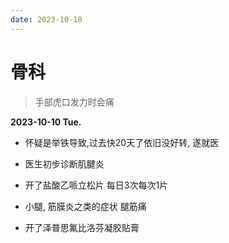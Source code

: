 ```yaml
---
date: 2023-10-10
---
```


# 骨科

> 手部虎口发力时会痛

**2023-10-10 Tue.** 

- 怀疑是举铁导致,过去快20天了依旧没好转, 遂就医
- 医生初步诊断肌腱炎
- 开了盐酸乙哌立松片 每日3次每次1片

- 小腿, 筋膜炎之类的症状 腿筋痛
- 开了泽普思氟比洛芬凝胶贴膏 